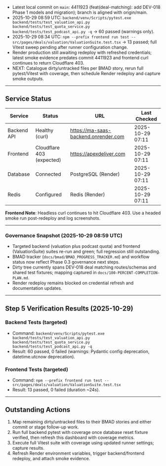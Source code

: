 - Latest local commit on `main`: 4411923 (feat(deal-matching): add DEV-018 Phase 1 models and migration); branch is aligned with origin/main.
- 2025-10-29 08:59 UTC: `backend/venv/Scripts/pytest.exe backend/tests/test_valuation_api.py backend/tests/test_quota_service.py backend/tests/test_podcast_api.py -q` -> 60 passed (warnings only).
- 2025-10-29 08:34 UTC: `npm --prefix frontend run test -- src/pages/deals/valuation/ValuationSuite.test.tsx` -> 13 passed; full Vitest sweep pending after runner configuration change.
- Render production still awaiting redeploy with refreshed credentials; latest smoke evidence predates commit 4411923 and frontend curl continues to return Cloudflare 403.
- NEXT: Catalogue dirty/untracked files per BMAD story, rerun full pytest/Vitest with coverage, then schedule Render redeploy and capture smoke outputs.

---

## Service Status

| Service | Status | URL | Last Checked |
|---------|--------|-----|--------------|
| Backend API | Healthy (curl) | https://ma-saas-backend.onrender.com | 2025-10-29 07:11 |
| Frontend | Cloudflare 403 (expected) | https://apexdeliver.com | 2025-10-29 07:11 |
| Database | Connected | PostgreSQL (Render) | 2025-10-29 07:11 |
| Redis | Configured | Redis (Render) | 2025-10-29 07:11 |

**Frontend Note**: Headless curl continues to hit Cloudflare 403. Use a headed smoke run post-redeploy and log screenshots.

---

### Governance Snapshot (2025-10-29 08:59 UTC)
- Targeted backend (valuation plus podcast quota) and frontend (ValuationSuite) suites re-run and green; full regression still outstanding.
- BMAD tracker (`docs/bmad/BMAD_PROGRESS_TRACKER.md`) and workflow status now reflect Phase 0.3 governance next steps.
- Dirty tree currently spans DEV-018 deal matching routes/schemas and shared test fixtures; mapping captured in `docs/100-PERCENT-COMPLETION-PLAN.md`.
- Render redeploy remains blocked on credential refresh and documentation updates.

---

## Step 5 Verification Results (2025-10-29)

### Backend Tests (targeted)
- Command: `backend/venv/Scripts/pytest.exe backend/tests/test_valuation_api.py backend/tests/test_quota_service.py backend/tests/test_podcast_api.py -q`
- Result: 60 passed, 0 failed (warnings: Pydantic config deprecation, datetime.utcnow deprecation).

### Frontend Tests (targeted)
- Command: `npm --prefix frontend run test -- src/pages/deals/valuation/ValuationSuite.test.tsx`
- Result: 13 passed, 0 failed (duration ~24s).

---

## Outstanding Actions
1. Map remaining dirty/untracked files to their BMAD stories and either commit or stage follow-up work.
2. Run full backend pytest with coverage once database reset fixture verified, then refresh this dashboard with coverage metrics.
3. Execute full Vitest suite with coverage using updated runner settings; capture results.
4. Refresh Render environment variables, trigger backend/frontend redeploy, and attach smoke evidence.
